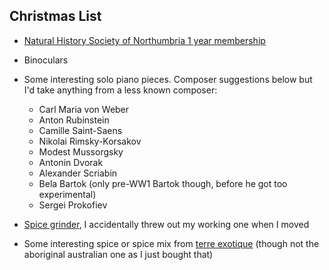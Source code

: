 ## Christmas List

- [Natural History Society of Northumbria 1 year membership](https://www.nhsn.org.uk/become-a-member/)

- Binoculars 

- Some interesting solo piano pieces. Composer suggestions below but I'd take anything from a less known composer:

    - Carl Maria von Weber
    - Anton Rubinstein
    - Camille Saint-Saens
    - Nikolai Rimsky-Korsakov
    - Modest Mussorgsky
    - Antonin Dvorak
    - Alexander Scriabin
    - Bela Bartok (only pre-WW1 Bartok though, before he got too experimental)
    - Sergei Prokofiev
      

- [Spice grinder](https://amzn.eu/d/6ePBA9N), I accidentally threw out my working one when I moved

- Some interesting spice or spice mix from [terre exotique](https://www.terreexotique.com/) (though not the aboriginal australian one as I just bought that)

